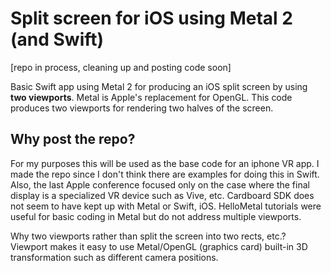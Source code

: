 # Split screen for iOS using Metal 2 (and Swift)
[repo in process, cleaning up and posting code soon]

Basic Swift app using Metal 2 for producing an iOS split screen by using <b>two viewports</b>. Metal is Apple's replacement for OpenGL. This code produces two viewports for rendering two halves of the screen.
<br>
## Why post the repo?
For my purposes this will be used as the base code for an iphone VR app. I made the repo since I don't think there are examples for doing this in Swift. Also, the last Apple conference focused only on the case where the final display is a specialized VR device such as Vive, etc. Cardboard SDK does not seem to have kept up with Metal or Swift, iOS. HelloMetal tutorials were useful for basic coding in Metal but do not address multiple viewports.<br>

Why two viewports rather than split the screen into two rects, etc.? Viewport makes it easy to use Metal/OpenGL (graphics card) built-in 3D transformation such as different camera positions.
